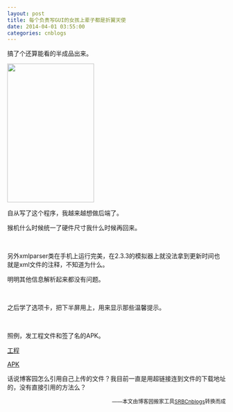 ```yaml
---
layout: post
title: 每个负责写GUI的女孩上辈子都是折翼天使
date: 2014-04-01 03:55:00
categories: cnblogs
---
```


<p>搞了个还算能看的半成品出来。</p>
<p><img src="http://ww3.sinaimg.cn/large/69209b85gw1eezy6o4hzgj205k08wdft.jpg" alt="" width="200" height="320" /></p>
<p>自从写了这个程序，我越来越想做后端了。</p>
<p>猴机什么时候统一了硬件尺寸我什么时候再回来。</p>
<p>&nbsp;</p>
<p>另外xmlparser类在手机上运行完美，在2.3.3的模拟器上就没法拿到更新时间也就是xml文件的注释，不知道为什么。</p>
<p>明明其他信息解析起来都没有问题。</p>
<p>&nbsp;</p>
<p>之后学了选项卡，把下半屏用上，用来显示那些温馨提示。</p>
<p>&nbsp;</p>
<p>照例，发工程文件和签了名的APK。</p>
<p><a href="http://files.cnblogs.com/JavaForNow/NCWeatherProjectV0.6.rar">工程</a></p>
<p><a href="http://files.cnblogs.com/JavaForNow/NCWeatherV0.6.apk">APK</a></p>
<p>话说博客园怎么引用自己上传的文件？我目前一直是用超链接连到文件的下载地址的，没有直接引用的方法么？</p>

<p align=right><span style="font-size: 12px">——本文由博客园搬家工具<a href="https://github.com/mlxy/SRBCnblogs">SRBCnblogs</a>转换而成</span></p>